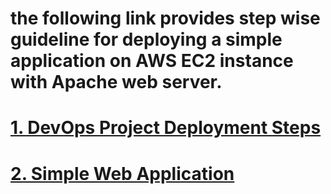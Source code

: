 # the following link provides step wise guideline for deploying a simple application on AWS EC2 instance with Apache web server.

# [1. DevOps Project Deployment Steps](DevOps_Project_README.md)

# [2. Simple Web Application](indexpage.hmtl)
